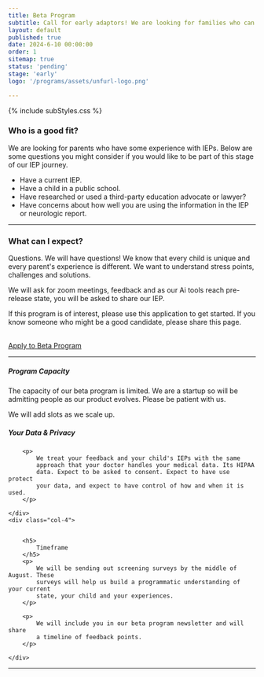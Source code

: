 ```yaml
---
title: Beta Program
subtitle: Call for early adaptors! We are looking for families who can help us test and eval our early AI tools.
layout: default
published: true
date: 2024-6-10 00:00:00
order: 1
sitemap: true   
status: 'pending'
stage: 'early'
logo: '/programs/assets/unfurl-logo.png'

---
```


{% include subStyles.css %}

<h3>
    Who is a good fit?
</h3>
<p>
    We are looking for parents who have some experience with IEPs.
    Below are some questions you might consider if you would like
    to be part of this stage of our IEP journey.
</p>

<ul>
    <li>
        Have a current IEP.
    </li>
    <li>
        Have a child in a public school.
    </li>
    <li>
        Have researched or used a third-party education advocate or lawyer?
    </li>
    <li>
        Have concerns about how well you are using the information in the IEP or
        neurologic report.
    </li>
</ul>

<hr>

<h3>
    What can I expect?
</h3>

<p>
    Questions. We will have questions! We know that every child is
    unique and every parent's experience is different. We want to understand
    stress points, challenges and solutions.
</p>

<p>
    We will ask for zoom meetings, feedback and as our Ai tools
    reach pre-release state, you will be asked to share our IEP.
</p>

<div class="mt-2 mb-5 tech-note">
    <p>
       If this program is of interest, please use this application to 
       get started. If you know someone who might be a good candidate,
       please share this page.
    </p>
    <br>
    <a href="https://chat.productdialog.com/c124f341-93a1-4525-bdc1-5f59b72d5fab" 
      target="_blank"
      class="btn btn-success">
      Apply to Beta Program 
    </a>
</div>

<hr>

<div class="row">
    <div class="col-4">
        <h5>
            Program Capacity
        </h5>
        <p>
            The capacity of our beta program is limited. We are a startup so
            will be admitting people as our product evolves. Please be patient
            with us.
        </p>
        <p>
            We will add slots as we scale up.
        </p>
    </div>
    <div class="col-4">
        <h5>
            Your Data & Privacy
        </h5>

        <p>
            We treat your feedback and your child's IEPs with the same
            approach that your doctor handles your medical data. Its HIPAA
            data. Expect to be asked to consent. Expect to have use protect
            your data, and expect to have control of how and when it is used.
        </p>

    </div>
    <div class="col-4">


        <h5>
            Timeframe
        </h5>
        <p>
            We will be sending out screening surveys by the middle of August. These
            surveys will help us build a programmatic understanding of your current
            state, your child and your experiences.
        </p>

        <p>
            We will include you in our beta program newsletter and will share
            a timeline of feedback points.
        </p>

    </div>
</div>




<hr>



<!-- {% include articleFooter.html %} -->
